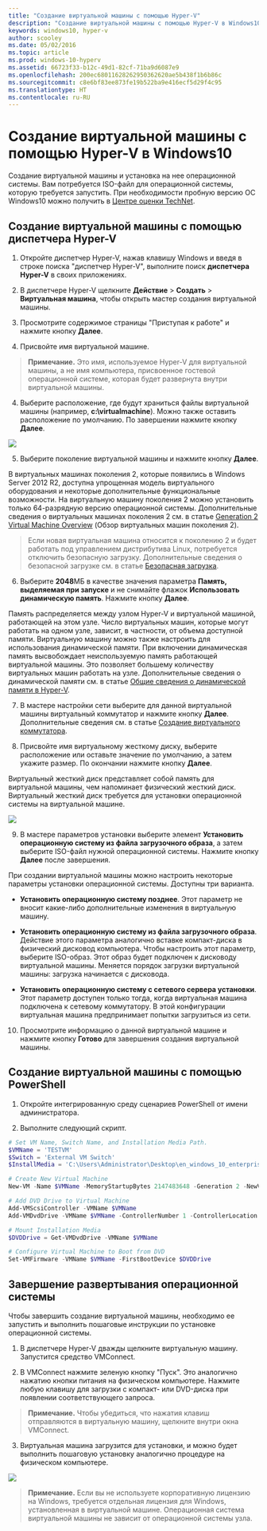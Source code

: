 ```yaml
---
title: "Создание виртуальной машины с помощью Hyper-V"
description: "Создание виртуальной машины с помощью Hyper-V в Windows10"
keywords: windows10, hyper-v
author: scooley
ms.date: 05/02/2016
ms.topic: article
ms.prod: windows-10-hyperv
ms.assetid: 66723f33-b12c-49d1-82cf-71ba9d6087e9
ms.openlocfilehash: 200ec68011628262950362620ae5b438f1b6b86c
ms.sourcegitcommit: c8e6bf83ee873fe19b522ba9e416ecf5d29f4c95
ms.translationtype: HT
ms.contentlocale: ru-RU
---
```

# <a name="create-virtual-machine-with-hyper-v-on-windows-10"></a>Создание виртуальной машины с помощью Hyper-V в Windows10

Создание виртуальной машины и установка на нее операционной системы.  Вам потребуется ISO-файл для операционной системы, которую требуется запустить. При необходимости пробную версию ОС Windows10 можно получить в [Центре оценки TechNet](http://www.microsoft.com/en-us/evalcenter/).

## <a name="create-a-virtual-machine-with-hyper-v-manager"></a>Создание виртуальной машины с помощью диспетчера Hyper-V

1. Откройте диспетчер Hyper-V, нажав клавишу Windows и введя в строке поиска "диспетчер Hyper-V", выполните поиск **диспетчера Hyper-V** в своих приложениях.

2. В диспетчере Hyper-V щелкните **Действие** > **Создать** > **Виртуальная машина**, чтобы открыть мастер создания виртуальной машины.

2. Просмотрите содержимое страницы "Приступая к работе" и нажмите кнопку **Далее**. 

3. Присвойте имя виртуальной машине.
  > **Примечание.** Это имя, используемое Hyper-V для виртуальной машины, а не имя компьютера, присвоенное гостевой операционной системе, которая будет развернута внутри виртуальной машины.

4. Выберите расположение, где будут храниться файлы виртуальной машины (например, **c:\virtualmachine**). Можно также оставить расположение по умолчанию. По завершении нажмите кнопку **Далее**.
    
  ![](media/new_vm_upd.png)

5. Выберите поколение виртуальной машины и нажмите кнопку **Далее**.  

  В виртуальных машинах поколения 2, которые появились в Windows Server 2012 R2, доступна упрощенная модель виртуального оборудования и некоторые дополнительные функциональные возможности. На виртуальную машину поколения 2 можно установить только 64-разрядную версию операционной системы. Дополнительные сведения о виртуальных машинах поколения 2 см. в статье [Generation 2 Virtual Machine Overview](https://technet.microsoft.com/en-us/library/dn282285.aspx) (Обзор виртуальных машин поколения 2).
  
  > Если новая виртуальная машина относится к поколению 2 и будет работать под управлением дистрибутива Linux, потребуется отключить безопасную загрузку. Дополнительные сведения о безопасной загрузке см. в статье [Безопасная загрузка](https://technet.microsoft.com/en-us/library/dn486875.aspx).

6. Выберите **2048**МБ в качестве значения параметра **Память, выделяемая при запуске** и не снимайте флажок **Использовать динамическую память**. Нажмите кнопку **Далее**.  

  Память распределяется между узлом Hyper-V и виртуальной машиной, работающей на этом узле. Число виртуальных машин, которые могут работать на одном узле, зависит, в частности, от объема доступной памяти. Виртуальную машину можно также настроить для использования динамической памяти. При включении динамическая память высвобождает неиспользуемую память работающей виртуальной машины. Это позволяет большему количеству виртуальных машин работать на узле. Дополнительные сведения о динамической памяти см. в статье [Общие сведения о динамической памяти в Hyper-V](https://technet.microsoft.com/en-us/library/hh831766.aspx).

7. В мастере настройки сети выберите для данной виртуальной машины виртуальный коммутатор и нажмите кнопку **Далее**. Дополнительные сведения см. в статье [Создание виртуального коммутатора](connect-to-network.md).

8. Присвойте имя виртуальному жесткому диску, выберите расположение или оставьте значение по умолчанию, а затем укажите размер. По окончании нажмите кнопку **Далее**.

  Виртуальный жесткий диск представляет собой память для виртуальной машины, чем напоминает физический жесткий диск. Виртуальный жесткий диск требуется для установки операционной системы на виртуальной машине.
  
  ![](media/new_vhd_upd.png)  

9. В мастере параметров установки выберите элемент **Установить операционную систему из файла загрузочного образа**, а затем выберите ISO-файл нужной операционной системы. Нажмите кнопку **Далее** после завершения.

  При создании виртуальной машины можно настроить некоторые параметры установки операционной системы. Доступны три варианта.

  - **Установить операционную систему позднее**. Этот параметр не вносит какие-либо дополнительные изменения в виртуальную машину.

  - **Установить операционную систему из файла загрузочного образа**. Действие этого параметра аналогично вставке компакт-диска в физический дисковод компьютера. Чтобы настроить этот параметр, выберите ISO-образ. Этот образ будет подключен к дисководу виртуальной машины. Меняется порядок загрузки виртуальной машины: загрузка начинается с дисковода.

  - **Установить операционную систему с сетевого сервера установки**. Этот параметр доступен только тогда, когда виртуальная машина подключена к сетевому коммутатору. В этой конфигурации виртуальная машина предпринимает попытки загрузиться из сети.
  
10. Просмотрите информацию о данной виртуальной машине и нажмите кнопку **Готово** для завершения создания виртуальной машины.

## <a name="create-a-virtual-machine-with-powershell"></a>Создание виртуальной машины с помощью PowerShell

1. Откройте интегрированную среду сценариев PowerShell от имени администратора.

2. Выполните следующий скрипт.

  ```powershell
  # Set VM Name, Switch Name, and Installation Media Path.
  $VMName = 'TESTVM'
  $Switch = 'External VM Switch'
  $InstallMedia = 'C:\Users\Administrator\Desktop\en_windows_10_enterprise_x64_dvd_6851151.iso'
  
  # Create New Virtual Machine
  New-VM -Name $VMName -MemoryStartupBytes 2147483648 -Generation 2 -NewVHDPath "D:\Virtual Machines\$VMName\$VMName.vhdx" -NewVHDSizeBytes 53687091200 -Path "D:\Virtual Machines\$VMName" -SwitchName $Switch
  
  # Add DVD Drive to Virtual Machine
  Add-VMScsiController -VMName $VMName
  Add-VMDvdDrive -VMName $VMName -ControllerNumber 1 -ControllerLocation 0 -Path $InstallMedia
  
  # Mount Installation Media
  $DVDDrive = Get-VMDvdDrive -VMName $VMName
  
  # Configure Virtual Machine to Boot from DVD
  Set-VMFirmware -VMName $VMName -FirstBootDevice $DVDDrive
  ```
  
## <a name="complete-the-operating-system-deployment"></a>Завершение развертывания операционной системы

Чтобы завершить создание виртуальной машины, необходимо ее запустить и выполнить пошаговые инструкции по установке операционной системы.

1. В диспетчере Hyper-V дважды щелкните виртуальную машину. Запустится средство VMConnect.

2. В VMConnect нажмите зеленую кнопку "Пуск". Это аналогично нажатию кнопки питания на физическом компьютере. Нажмите любую клавишу для загрузки с компакт- или DVD-диска при появлении соответствующего запроса.
  > **Примечание.** Чтобы убедиться, что нажатия клавиш отправляются в виртуальную машину, щелкните внутри окна VMConnect.

3. Виртуальная машина загрузится для установки, и можно будет выполнить пошаговую установку аналогично процедуре на физическом компьютере.

  ![](media/OSDeploy_upd.png) 

> **Примечание.** Если вы не используете корпоративную лицензию на Windows, требуется отдельная лицензия для Windows, установленная в виртуальной машине. Операционная система виртуальной машины не зависит от операционной системы узла.
